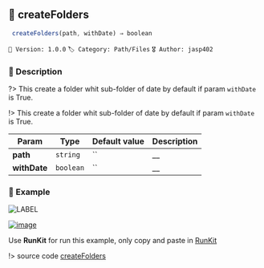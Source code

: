 ## 📁 createFolders 

```javascript
 createFolders(path, withDate) ⇒ boolean 
``` 


`📢 Version: 1.0.0`  `🏷️ Category: Path/Files` `🎖️ Author: jasp402` 

### 📝 Description 


?> This create a folder whit sub-folder of date by default if param `withDate` is True. 


!> This create a folder whit sub-folder of date by default if param `withDate` is True. 


| Param | Type | Default value | Description |
| --- | --- | --- | --- |
| **path** | `string` | `` | __ | 
| **withDate** | `boolean` | `` | __ | 



### 🧪 Example 


![LABEL](@example ':include :type=code')




[![image](https://user-images.githubusercontent.com/8978470/89190058-8603d500-d566-11ea-914f-284448e5a1b6.png)](https://npm.runkit.com/js-packtools) 
 
Use **RunKit** for run this example, only copy and paste in [RunKit](https://npm.runkit.com/js-packtools)


!> source code [createFolders](https://github.com/jasp402/js-packtools/blob/master/lib/createFolders.js) 

